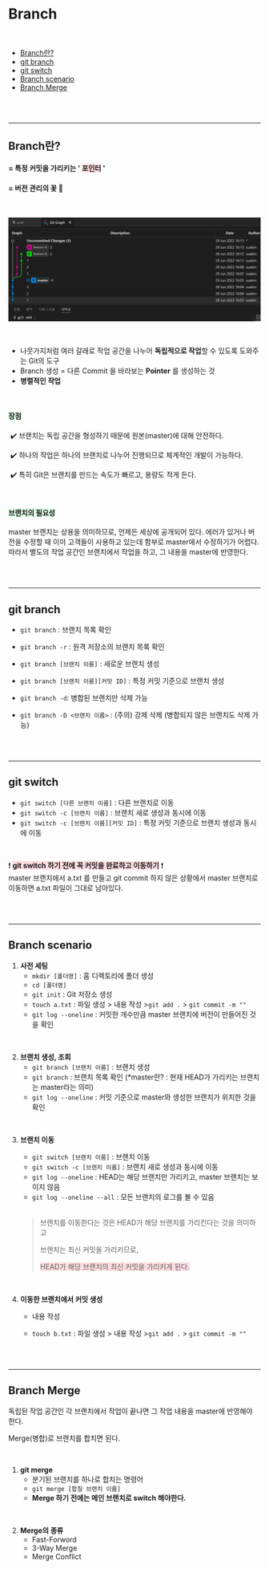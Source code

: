 # Branch
<br/>

- [Branch란?](#branch란?)
- [git branch](#git-branch)
- [git switch](#git-switch)
- [Branch scenario](#branch-scenario)
- [Branch Merge](#branch-merge)

<br/><br/>

---

## Branch란?

#### = 특정 커밋을 가리키는 ' <span style='background-color:#ffdce0'>포인터</span> '

#### = 버전 관리의 꽃 🌷

<br/>

![첫 브랜치](./image.PNG)

<br/>

- 나뭇가지처럼 여러 갈래로 작업 공간을 나누어 **독립적으로 작업**할 수 있도록 도와주는 Git의 도구
- Branch 생성 = 다른 Commit 을 바라보는 **Pointer** 를 생성하는 것
- **병렬적인 작업**

<br/>

#### <span style='background-color:#dcffe4'>장점</span>

​	 ✔️ 브랜치는 독립 공간을 형성하기 때문에 원본(master)에 대해 안전하다.

​	 ✔️  하나의 작업은 하나의 브랜치로 나누어 진행되므로 체계적인 개발이 가능하다.

​	 ✔️ 특히 Git은 브랜치를 만드는 속도가 빠르고, 용량도 적게 든다.

<br/>

#### <span style='background-color:#dcffe4'>브랜치의 필요성</span>

master 브랜치는 상용을 의미하므로, 언제든 세상에 공개되어 있다. 에러가 있거나 버전을 수정할 때 이미 고객들이 사용하고 있는데 함부로 master에서 수정하기가 어렵다. 따라서 별도의  작업 공간인 브랜치에서 작업을 하고, 그 내용을 master에 반영한다. 

<br/>

<br/>

---

## git branch

- `git branch` : 브랜치 목록 확인
- `git branch -r` : 원격 저장소의 브랜치 목록 확인
- `git branch [브랜치 이름]` : 새로운 브랜치 생성
- `git branch [브랜치 이름][커밋 ID]` : 특정 커밋 기준으로 브랜치 생성
- `git branch -d`:  병합된 브랜치만 삭제 가능

- `git branch -D <브랜치 이름>` : (주의) 강제 삭제 (병합되지 않은 브랜치도 삭제 가능)

<br/>

<br/>

---

## git switch

- `git switch [다른 브랜치 이름]` : 다른 브랜치로 이동
- `git switch -c [브랜치 이름]` : 브랜치 새로 생성과 동시에 이동
- `git switch -c [브랜치 이름][커밋 ID]` : 특정 커밋 기준으로 브랜치 생성과 동시에 이동

<br/>

❗️ <span style='background-color:#ffdce0'>**git switch 하기 전에 꼭 커밋을 완료하고 이동하기**</span> ❗️
<br/>
master 브랜치에서 a.txt 를 만들고 git commit 하지 않은 상황에서 master 브랜치로 이동하면 a.txt 파일이 그대로 남아있다.

<br/>

<br/>

---

## Branch scenario

1. **사전 세팅**
   - `mkdir [폴더명]` : 홈 디렉토리에 폴더 생성
   - `cd [폴더명] `
   - `git init` : Git 저장소 생성
   - `touch a.txt` : 파일 생성 > 내용 작성  >`git add .`  >  `git commit -m ""` 
   - `git log --oneline` : 커밋한 개수만큼 master 브랜치에 버전이 만들어진 것을 확인

<br/>

2. **브랜치 생성, 조회**
    - `git branch [브랜치 이름]` : 브랜치 생성
    - `git branch` : 브랜치 목록 확인 (*master란? : 현재 HEAD가 가리키는 브랜치는 master라는  의미)
    - `git log --oneline` : 커밋 기준으로 master와 생성한 브랜치가 위치한 것을 확인

<br/>

3. **브랜치 이동**
   - `git switch [브랜치 이름]` :  브랜치 이동
   - `git switch -c [브랜치 이름]` : 브랜치 새로 생성과 동시에 이동
   -  `git log --oneline` : HEAD는 해당 브랜치만 가리키고, master 브랜치는 보이지 않음
   - `git log --oneline --all` : 모든 브랜치의 로그를 볼 수 있음

   <br/>

   >브랜치를 이동한다는 것은 HEAD가 해당 브랜치를 가리킨다는 것을 의미하고
   >
   >브랜치는 최신 커밋을 가리키므로,
   >
   ><span style='background-color:#ffdce0'>HEAD가 해당 브랜치의 최신 커밋을 가리키게 된다.</span>

<br/>

4. **이동한 브랜치에서 커밋 생성**

   - 내용 작성

   - `touch b.txt` : 파일 생성 > 내용 작성  >`git add .`  >  `git commit -m ""` 

<br/>

<br/>

---

## Branch Merge

독립된 작업 공간인 각 브랜치에서 작업이 끝나면 그 작업 내용을 master에 반영해야 한다.

Merge(병합)로 브랜치를 합치면 된다.

<br/>

1. **git merge**
   - 분기된 브랜치를 하나로 합치는 명령어
   - `git merge [합칠 브랜치 이름]`
   - **Merge 하기 전에는 메인 브랜치로 switch 해야한다.**

<br/>

2. **Merge의 종류**
    - Fast-Forword
    - 3-Way Merge
    - Merge Conflict